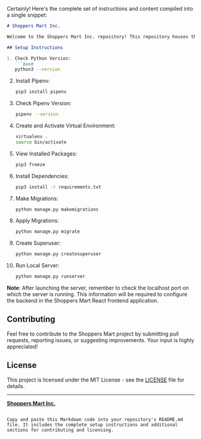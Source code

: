 Certainly! Here's the complete set of instructions and content compiled into a single snippet:

```markdown
# Shoppers Mart Inc.

Welcome to the Shoppers Mart Inc. repository! This repository houses the backend for the Shoppers Mart e-commerce platform, built using the Django-Oscar framework. The primary focus of this implementation is the seamless integration of the backend with Stripe, enabling efficient online payment processing.

## Setup Instructions

1. Check Python Version:
   ```bash
   python3 --version
   ```

2. Install Pipenv:
   ```bash
   pip3 install pipenv
   ```

3. Check Pipenv Version:
   ```bash
   pipenv --version
   ```

4. Create and Activate Virtual Environment:
   ```bash
   virtualenv .
   source bin/activate
   ```

5. View Installed Packages:
   ```bash
   pip3 freeze
   ```

6. Install Dependencies:
   ```bash
   pip3 install -r requirements.txt
   ```

7. Make Migrations:
   ```bash
   python manage.py makemigrations
   ```

8. Apply Migrations:
   ```bash
   python manage.py migrate
   ```

9. Create Superuser:
   ```bash
   python manage.py createsuperuser
   ```

10. Run Local Server:
    ```bash
    python manage.py runserver
    ```

**Note**: After launching the server, remember to check the localhost port on which the server is running. This information will be required to configure the backend in the Shoppers Mart React frontend application.

## Contributing

Feel free to contribute to the Shoppers Mart project by submitting pull requests, reporting issues, or suggesting improvements. Your input is highly appreciated!

## License

This project is licensed under the MIT License - see the [LICENSE](LICENSE) file for details.

---

[**Shoppers Mart Inc.**](https://example.com)
```

Copy and paste this Markdown code into your repository's README.md file. It includes the complete setup instructions and additional sections for contributing and licensing.